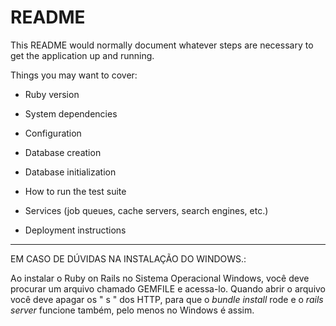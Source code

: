 # README

This README would normally document whatever steps are necessary to get the
application up and running.

Things you may want to cover:

* Ruby version

* System dependencies

* Configuration

* Database creation

* Database initialization

* How to run the test suite

* Services (job queues, cache servers, search engines, etc.)

* Deployment instructions


-----------------------------------------------------------------------------------------------------------------------------------

EM CASO DE DÚVIDAS NA INSTALAÇÃO DO WINDOWS.:

Ao instalar o Ruby on Rails no Sistema Operacional Windows, você deve procurar um arquivo chamado GEMFILE e acessa-lo.
Quando abrir o arquivo você deve apagar os " s " dos HTTP, para que o *bundle install* rode e o *rails server* funcione também, pelo menos no Windows é assim. 


